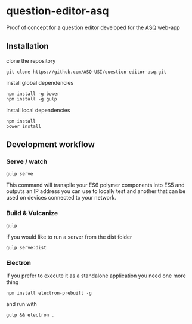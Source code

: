 # question-editor-asq

Proof of concept for a question editor developed for the [ASQ](http://asq.inf.usi.ch/) web-app

Installation
-------------

clone the repository

`git clone https://github.com/ASQ-USI/question-editor-asq.git`

install global dependencies

```
npm install -g bower
npm install -g gulp  
```

install local dependencies

```
npm install
bower install
```


## Development workflow

### Serve / watch

```
gulp serve
```
This command will transpile your ES6 polymer components into ES5 and outputs an IP address you can use to locally test and another that can be used on devices connected to your network.



### Build & Vulcanize

```
gulp

```
if you would like to run a server from the dist folder
```
gulp serve:dist
```


### Electron
If you prefer to execute it as a standalone application you need one more thing

```
npm install electron-prebuilt -g
```

and run with
```
gulp && electron .
```
